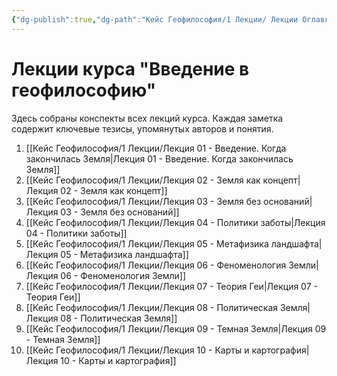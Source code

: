 ```yaml
---
{"dg-publish":true,"dg-path":"Кейс Геофилософия/1 Лекции/ Лекции Оглавление","permalink":"/kejs-geofilosofiya/1-lekczii/lekczii-oglavlenie/","hideInGraph":true,"pinned":true}
---
```


# Лекции курса "Введение в геофилософию"

Здесь собраны конспекты всех лекций курса. Каждая заметка содержит ключевые тезисы, упомянутых авторов и понятия.

1.  [[Кейс Геофилософия/1 Лекции/Лекция 01 - Введение. Когда закончилась Земля\|Лекция 01 - Введение. Когда закончилась Земля]]
2.  [[Кейс Геофилософия/1 Лекции/Лекция 02 - Земля как концепт\|Лекция 02 - Земля как концепт]]
3.  [[Кейс Геофилософия/1 Лекции/Лекция 03 - Земля без оснований\|Лекция 03 - Земля без оснований]]
4.  [[Кейс Геофилософия/1 Лекции/Лекция 04 - Политики заботы\|Лекция 04 - Политики заботы]]
5.  [[Кейс Геофилософия/1 Лекции/Лекция 05 - Метафизика ландшафта\|Лекция 05 - Метафизика ландшафта]]
6.  [[Кейс Геофилософия/1 Лекции/Лекция 06 - Феноменология Земли\|Лекция 06 - Феноменология Земли]]
7.  [[Кейс Геофилософия/1 Лекции/Лекция 07 - Теория Геи\|Лекция 07 - Теория Геи]]
8.  [[Кейс Геофилософия/1 Лекции/Лекция 08 - Политическая Земля\|Лекция 08 - Политическая Земля]]
9.  [[Кейс Геофилософия/1 Лекции/Лекция 09 - Темная Земля\|Лекция 09 - Темная Земля]]
10. [[Кейс Геофилософия/1 Лекции/Лекция 10 - Карты и картография\|Лекция 10 - Карты и картография]]
